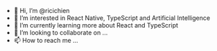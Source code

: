 - 👋 Hi, I’m @ricichien
- 👀 I’m interested in React Native, TypeScript and Artificial Intelligence
- 🌱 I’m currently learning more about React and TypeScript
- 💞️ I’m looking to collaborate on ...
- 📫 How to reach me ...

<!---
ricichien/ricichien is a ✨ special ✨ repository because its `README.md` (this file) appears on your GitHub profile.
You can click the Preview link to take a look at your changes.
--->
